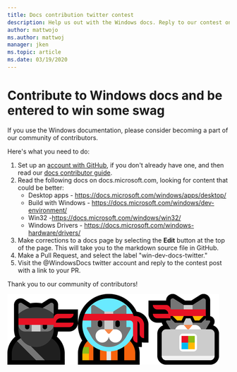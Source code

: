 ```yaml
---
title: Docs contribution twitter contest
description: Help us out with the Windows docs. Reply to our contest on the WindowsDocs twitter and we'll add you to the swag raffle.
author: mattwojo 
ms.author: mattwoj 
manager: jken
ms.topic: article
ms.date: 03/19/2020
---
```


# Contribute to Windows docs and be entered to win some swag

If you use the Windows documentation, please consider becoming a part of our community of contributors.

Here's what you need to do:

1. Set up an [account with GitHub](https://github.com/join), if you don't already have one, and then read our [docs contributor guide](https://docs.microsoft.com/contribute/).
2. Read the following docs on docs.microsoft.com, looking for content that could be better:
    - Desktop apps - https://docs.microsoft.com/windows/apps/desktop/
    - Build with Windows - https://docs.microsoft.com/windows/dev-environment/
    - Win32  -https://docs.microsoft.com/windows/win32/
    - Windows Drivers - https://docs.microsoft.com/windows-hardware/drivers/
3. Make corrections to a docs page by selecting the **Edit** button at the top of the page. This will take you to the markdown source file in GitHub.
4. Make a Pull Request, and select the label "win-dev-docs-twitter."
5. Visit the @WindowsDocs twitter account and reply to the contest post with a link to your PR.

Thank you to our community of contributors!

![Windows Ninja Cat](images/ninjacat-emoji.png)
